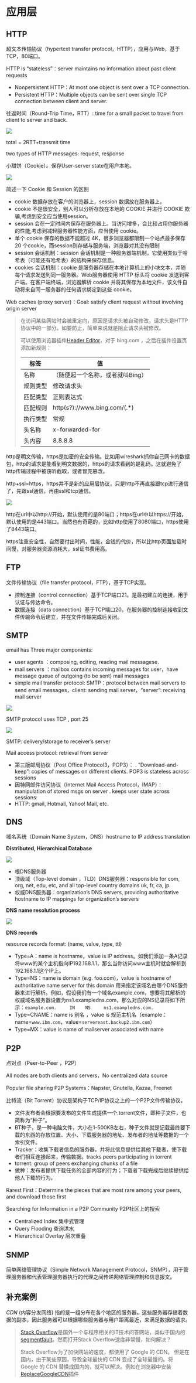 # 应用层

## HTTP

超文本传输协议（hypertext transfer protocol，HTTP），应用与Web，基于TCP，80端口。

HTTP is “stateless”：server maintains no information about past client requests

-   Nonpersistent HTTP：At most one object is sent over a TCP connection.
-   Persistent HTTP：Multiple objects can be sent over single TCP connection between client and server.

往返时间（Round-Trip Time，RTT）: time for a small packet to travel from client to server and back.

![](./pic/HTTP.PNG)

total = 2RTT+transmit time

two types of HTTP messages: request, response

小甜饼（Cookie）。保存User-server state在用户本地。

![](./pic/cookie.png)

简述一下 Cookie 和 Session 的区别

- cookie 数据存放在客户的浏览器上，session 数据放在服务器上。
- cookie 不是很安全，别人可以分析存放在本地的 COOKIE 并进行 COOKIE 欺骗,考虑到安全应当使用session。
- session 会在一定时间内保存在服务器上。当访问增多，会比较占用你服务器的性能,考虑到减轻服务器性能方面，应当使用 cookie。
- 单个 cookie 保存的数据不能超过 4K，很多浏览器都限制一个站点最多保存 20 个cookie，而session则存储与服务端，浏览器对其没有限制
- session 会话机制：session 会话机制是一种服务器端机制，它使用类似于哈希表（可能还有哈希表）的结构来保存信息。 
- cookies 会话机制：cookie 是服务器存储在本地计算机上的小块文本，并随每个请求发送到同一服务器。Web服务器使用 HTTP 标头将 cookie 发送到客户端。在客户端终端，浏览器解析 cookie 并将其保存为本地文件，该文件自动将来自同一服务器的任何请求绑定到这些 cookie。

Web caches (proxy server)：Goal: satisfy client request without involving origin server

> 在访问某些网站时会被重定向，原因是请求头被自动修改，请求头是HTTP协议中的一部分。如要防止，简单来说就是阻止请求头被修改。
>
> 可以使用浏览器插件[Header Editor](https://he.firefoxcn.net/)，对于 bing.com ，之后在插件设置页添加新规则：
>
> | 标签     | 值                               |
> | -------- | -------------------------------- |
> | 名称     | （随便起一个名称，或者就叫Bing） |
> | 规则类型 | 修改请求头                       |
> | 匹配类型 | 正则表达式                       |
> | 匹配规则 | http(s?)://www\.bing\.com/(.*)   |
> | 执行类型 | 常规                             |
> | 头名称   | x-forwarded-for                  |
> | 头内容   | 8.8.8.8                          |

http是明文传输，https是加密的安全传输。比如用wireshark抓你自己网卡的数据包，http的请求是能看到明文数据的，https的请求看到的是乱码。这就避免了http传输过程中被窃听截取，或者冒充篡改。

http+ssl=https，https并不是新的应用层协议，只是http不再直接跟tcp进行通信了，先跟ssl通信，再由ssl和tcp通信。

![](./pic/https.png)

http在url中以http://开始，默认使用的是80端口；https在url中以https://开始，默认使用的是443端口。当然也有奇葩的，比如http使用了8080端口，https使用了8443端口。

https注重安全性，自然要付出时间，性能，金钱的代价，所以比http页面加载时间慢，对服务器资源消耗大，ssl证书费用高。

## FTP

文件传输协议（file transfer protocol，FTP），基于TCP实现。

-   控制连接（control connection）基于TCP端口21。是最初建立的连接，用于认证与传达命令。
-   数据连接（data connection）基于TCP端口20。在服务器的控制连接收到文件传输命令后建立，并在文件传输完成后关闭。

## SMTP

email has Three major components: 

-   user agents ：composing, editing, reading mail messagese.
-   mail servers ：mailbox contains incoming messages for user，have message queue of outgoing (to be sent) mail messages
-   simple mail transfer protocol: SMTP：protocol between mail servers to send email messages，client: sending mail server，“server”: receiving mail server

![](./pic/SMTP.PNG)

SMTP protocol uses TCP , port 25

![](./pic/SMTP2.PNG)

SMTP: delivery/storage to receiver’s server

Mail access protocol: retrieval from server

-   第三版邮局协议（Post Office Protocol3，POP3）： . “Download-and-keep”: copies of messages on different clients. POP3 is stateless across sessions
-   因特网邮件访问协议（Internet Mail Access Protocol，IMAP）：  manipulation of stored msgs on server . keeps user state across sessions:
-   HTTP: gmail, Hotmail, Yahoo! Mail, etc.

## DNS

域名系统（Domain Name System，DNS）hostname to IP address translation

**Distributed, Hierarchical Database**

![](./pic/DNS_layers.png)

-   根DNS服务器
-   顶级域（Top-level domain ，TLD）DNS服务器：responsible for com, org, net, edu, etc, and all top-level country domains uk, fr, ca, jp.
-   权威DNS服务器：organization’s DNS servers, providing authoritative hostname to IP mappings for organization’s servers 

**DNS name resolution process**

![](./pic/DNS_process.PNG)

**DNS records**

resource records format: (name, value, type, ttl)

-   Type=A：name is hostname，value is IP address。如我们添加一条A记录将www的某个主机指向IP192.168.1.1，那么当你访问www主机时就会解析到192.168.1.1这个IP上。
-   Type=NS：name is domain (e.g. foo.com)，value is hostname of authoritative name server for this domain 用来指定该域名由哪个DNS服务器来进行解析。例如，假设我们有一个域名example.com，想要将其解析的权威域名服务器设置为ns1.exampledns.com，那么对应的NS记录将如下所示：`example.com.     IN    NS     ns1.exampledns.com.`
-   Type=CNAME：name is 别名 ，value is 规范主机名（example：name=`www.ibm.com`，value=`servereast.backup2.ibm.com`）
-   Type=MX：value is name of mailserver associated with name

## P2P

点对点（Peer-to-Peer ，P2P）

All nodes are both clients and servers，No centralized data source

Popular file sharing P2P Systems：Napster, Gnutella, Kazaa, Freenet

比特流（Bit Torrent）协议是架构于TCP/IP协议之上的一个P2P文件传输协议。

-   文件发布者会根据要发布的文件生成提供一个.torrent文件，即种子文件，也简称为“种子”。　　
-   BT种子，是一种电脑文件，大小在1-500KB左右，种子文件就是记载最终要下载的东西的存放位置、大小、下载服务器的地址、发布者的地址等数据的一个索引文件。
-   Tracker：收集下载者信息的服务器，并将此信息提供给其他下载者，使下载者们相互连接起来，传输数据。tracks peers participating in torrent
-   torrent: group of peers exchanging  chunks of a file
-   做种：发布者提供下载任务的全部内容的行为；下载者下载完成后继续提供给他人下载的行为。

Rarest First：Determine the pieces that are most rare among your peers, and download those first

Searching for Information in a P2P Community P2P社区上的搜索

-   Centralized Index 集中式管理
-   Query Flooding 查询洪水
-   Hierarchical Overlay 层次重叠

## SNMP

简单网络管理协议（Simple Network Management Protocol，SNMP），用于管理服务器和代表管理服务器执行的代理之间传递网络管理控制和信息报文。

## 补充案例

*CDN* (内容分发网络) 指的是一组分布在各个地区的服务器。这些服务器存储着数据的副本，因此服务器可以根据哪些服务器与用户距离最近，来满足数据的请求。

> [Stack Overflow](https://stackoverflow.com/)是国外一个与程序相关的IT技术问答网站，类似于国内的[segmentfault](https://segmentfault.com/)。然而打开Stack Overflow速度非常慢，如何解决？
>
> Stack Overflow为了加快网站的速度，都使用了 Google 的 CDN。 但是在国内，由于某些原因，导致全球最快的 CDN 变成了全球最慢的。将 Google 的 CDN 替换成国内的，就可以解决。例如在浏览器中安装[ReplaceGoogleCDN](https://github.com/justjavac/ReplaceGoogleCDN)插件